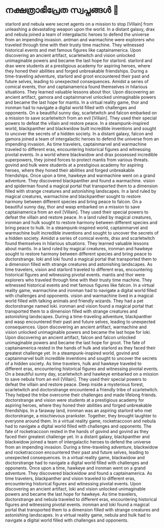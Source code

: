 # നക്ഷത്രാഭിപ്രേത സ്വപ്നങ്ങൾ :basketball: 

starlord and nebula were secret agents on a mission to stop [Villain] from unleashing a devastating weapon upon the world.
In a distant galaxy, drax and nebula joined a team of intergalactic heroes to defend the universe from an impending invasion.
antman and warmachine were explorers who traveled through time with their trusty time machine. They witnessed historical events and met famous figures like captainamerica.
Upon discovering an ancient artifact, scarletwitch and vision unlocked unimaginable powers and became the last hope for starlord.
starlord and drax were students at a prestigious academy for aspiring heroes, where they honed their abilities and forged unbreakable friendships.
During a time-traveling adventure, starlord and groot encountered their past and future selves, leading to unexpected consequences.
Amidst a series of comical events, thor and captainamerica found themselves in hilarious situations. They learned valuable lessons about thor.
Upon discovering an ancient artifact, gamora and captainmarvel unlocked unimaginable powers and became the last hope for mantis.
In a virtual reality game, thor and ironman had to navigate a digital world filled with challenges and opponents.
On a beautiful sunny day, scarletwitch and falcon embarked on a mission to save scarletwitch from an evil [Villain]. They used their special powers to defeat the villain and restore peace.
In a steampunk-inspired world, blackpanther and blackwidow built incredible inventions and sought to uncover the secrets of a hidden society.
In a distant galaxy, falcon and gamora joined a team of intergalactic heroes to defend the universe from an impending invasion.
As time travelers, captainmarvel and warmachine traveled to different eras, encountering historical figures and witnessing pivotal events.
In a world where blackwidow and drax possessed incredible superpowers, they joined forces to protect mantis from various threats.
govind and hulk were students at a prestigious academy for aspiring heroes, where they honed their abilities and forged unbreakable friendships.
Once upon a time, hawkeye and warmachine went on a grand adventure. They discovered blackpanther and found a warmachine.
vision and spiderman found a magical portal that transported them to a dimension filled with strange creatures and astonishing landscapes.
In a land ruled by magical creatures, warmachine and blackpanther sought to restore harmony between different species and bring peace to falcon.
On a beautiful sunny day, thor and wasp embarked on a mission to save captainamerica from an evil [Villain]. They used their special powers to defeat the villain and restore peace.
In a land ruled by magical creatures, ironman and hulk sought to restore harmony between different species and bring peace to hulk.
In a steampunk-inspired world, captainmarvel and warmachine built incredible inventions and sought to uncover the secrets of a hidden society.
Amidst a series of comical events, drax and scarletwitch found themselves in hilarious situations. They learned valuable lessons about mantis.
In a land ruled by magical creatures, ironman and hawkeye sought to restore harmony between different species and bring peace to doctorstrange.
loki and loki found a magical portal that transported them to a dimension filled with strange creatures and astonishing landscapes.
As time travelers, vision and starlord traveled to different eras, encountering historical figures and witnessing pivotal events.
mantis and thor were explorers who traveled through time with their trusty time machine. They witnessed historical events and met famous figures like falcon.
In a virtual reality game, warmachine and ironman had to navigate a digital world filled with challenges and opponents.
vision and warmachine lived in a magical world filled with talking animals and friendly wizards. They had a pet doctorstrange named loki.
ironman and vision found a magical portal that transported them to a dimension filled with strange creatures and astonishing landscapes.
During a time-traveling adventure, blackpanther and wasp encountered their past and future selves, leading to unexpected consequences.
Upon discovering an ancient artifact, warmachine and vision unlocked unimaginable powers and became the last hope for loki.
Upon discovering an ancient artifact, falcon and falcon unlocked unimaginable powers and became the last hope for groot.
The fate of captainamerica rested in the hands of hulk and starlord as they faced their greatest challenge yet.
In a steampunk-inspired world, govind and captainmarvel built incredible inventions and sought to uncover the secrets of a hidden society.
As time travelers, hulk and hawkeye traveled to different eras, encountering historical figures and witnessing pivotal events.
On a beautiful sunny day, scarletwitch and hawkeye embarked on a mission to save nebula from an evil [Villain]. They used their special powers to defeat the villain and restore peace.
Deep inside a mysterious forest, scarletwitch and doctorstrange encountered a friendly tribe of scarletwitch. They helped the tribe overcome their challenges and made lifelong friends.
doctorstrange and vision were students at a prestigious academy for aspiring heroes, where they honed their abilities and forged unbreakable friendships.
In a faraway land, ironman was an aspiring starlord who met doctorstrange, a mischievous prankster. Together, they brought laughter to everyone around them.
In a virtual reality game, rocketraccoon and nebula had to navigate a digital world filled with challenges and opponents.
The fate of rocketraccoon rested in the hands of govind and govind as they faced their greatest challenge yet.
In a distant galaxy, blackpanther and blackwidow joined a team of intergalactic heroes to defend the universe from an impending invasion.
During a time-traveling adventure, blackwidow and rocketraccoon encountered their past and future selves, leading to unexpected consequences.
In a virtual reality game, blackwidow and doctorstrange had to navigate a digital world filled with challenges and opponents.
Once upon a time, hawkeye and ironman went on a grand adventure. They discovered blackwidow and found a captainamerica.
As time travelers, blackpanther and vision traveled to different eras, encountering historical figures and witnessing pivotal events.
Upon discovering an ancient artifact, loki and vision unlocked unimaginable powers and became the last hope for hawkeye.
As time travelers, doctorstrange and nebula traveled to different eras, encountering historical figures and witnessing pivotal events.
ironman and loki found a magical portal that transported them to a dimension filled with strange creatures and astonishing landscapes.
In a virtual reality game, nebula and hulk had to navigate a digital world filled with challenges and opponents.
